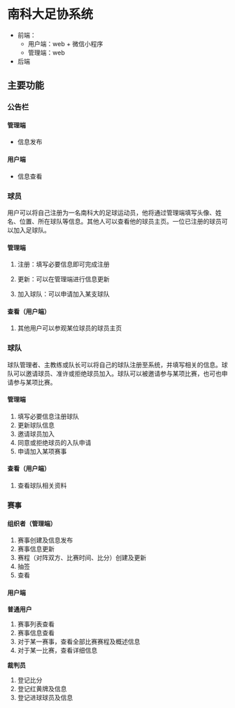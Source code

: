 # 南科大足协系统

+ 前端：
  + 用户端：web + 微信小程序
  + 管理端：web
+ 后端



## 主要功能

### 公告栏

#### 管理端

+ 信息发布

#### 用户端

+ 信息查看



### 球员

用户可以将自己注册为一名南科大的足球运动员，他将通过管理端填写头像、姓名、位置、所在球队等信息。其他人可以查看他的球员主页。一位已注册的球员可以加入足球队。

#### 管理端

1. 注册：填写必要信息即可完成注册

2. 更新：可以在管理端进行信息更新

3. 加入球队：可以申请加入某支球队

#### 查看（用户端）

1. 其他用户可以参观某位球员的球员主页



### 球队

球队管理者、主教练或队长可以将自己的球队注册至系统，并填写相关的信息。球队可以邀请球员、准许或拒绝球员加入。球队可以被邀请参与某项比赛，也可也申请参与某项比赛。

#### 管理端

1. 填写必要信息注册球队
2. 更新球队信息
3. 邀请球员加入
4. 同意或拒绝球员的入队申请
5. 申请加入某项赛事

#### 查看（用户端）

1. 查看球队相关资料



### 赛事

#### 组织者（管理端）

1. 赛事创建及信息发布
2. 赛事信息更新
3. 赛程（对阵双方、比赛时间、比分）创建及更新
4. 抽签
5. 查看

#### 用户端

**普通用户**

1. 赛事列表查看
2. 赛事信息查看
3. 对于某一赛事，查看全部比赛赛程及概述信息
4. 对于某一比赛，查看详细信息

**裁判员**

1. 登记比分
2. 登记红黄牌及信息
3. 登记进球球员及信息
